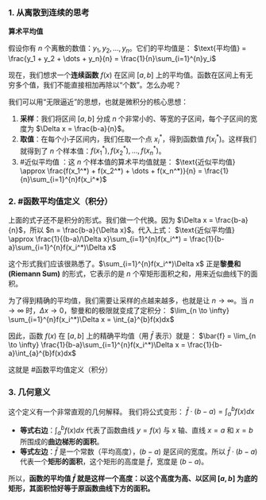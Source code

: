 ### 1. 从离散到连续的思考

**算术平均值**

假设你有 $n$ 个离散的数值：$y_1, y_2, \dots, y_n$。它们的平均值是：
$\text{平均值} = \frac{y_1 + y_2 + \dots + y_n}{n} = \frac{1}{n}\sum_{i=1}^{n}y_i$

现在，我们想求一个**连续函数** $f(x)$ 在区间 $[a, b]$ 上的平均值。函数在区间上有无穷多个值，我们不能直接相加再除以“个数”。怎么办呢？

我们可以用“无限逼近”的思想，也就是微积分的核心思想：

1.  **采样**：我们将区间 $[a, b]$ 分成 $n$ 个非常小的、等宽的子区间，每个子区间的宽度为 $\Delta x = \frac{b-a}{n}$。
2.  **取值**：在每个小子区间内，我们任取一个点 $x_i^*$，得到函数值 $f(x_i^*)$。这样我们就得到了 $n$ 个样本值：$f(x_1^*), f(x_2^*), \dots, f(x_n^*)$。
3.  #近似平均值 ：这 $n$ 个样本值的算术平均值就是：
    $\text{近似平均值} \approx \frac{f(x_1^*) + f(x_2^*) + \dots + f(x_n^*)}{n} = \frac{1}{n}\sum_{i=1}^{n}f(x_i^*)$

### 2.    #函数平均值定义（积分）

上面的式子还不是积分的形式。我们做一个代换。因为 $\Delta x = \frac{b-a}{n}$，所以 $n = \frac{b-a}{\Delta x}$。代入上式：
$\text{近似平均值} \approx \frac{1}{(b-a)/\Delta x}\sum_{i=1}^{n}f(x_i^*) = \frac{1}{b-a}\sum_{i=1}^{n}f(x_i^*)\Delta x$

这个形式我们应该很熟悉了。$\sum_{i=1}^{n}f(x_i^*)\Delta x$ 正是**黎曼和 (Riemann Sum)** 的形式，它表示的是 $n$ 个窄矩形面积之和，用来近似曲线下的面积。

为了得到精确的平均值，我们需要让采样的点越来越多，也就是让 $n \to \infty$。当 $n \to \infty$ 时，$\Delta x \to 0$，黎曼和的极限就变成了定积分：
$\lim_{n \to \infty} \sum_{i=1}^{n}f(x_i^*)\Delta x = \int_{a}^{b}f(x)dx$

因此，函数 $f(x)$ 在 $[a, b]$ 上的精确平均值（用 $\bar{f}$ 表示）就是：
$\bar{f} = \lim_{n \to \infty} \frac{1}{b-a}\sum_{i=1}^{n}f(x_i^*)\Delta x = \frac{1}{b-a}\int_{a}^{b}f(x)dx$

这就是 #函数平均值定义（积分） 

### 3. 几何意义

这个定义有一个非常直观的几何解释。
我们将公式变形：
$\bar{f} \cdot (b-a) = \int_{a}^{b}f(x)dx$

*   **等式右边**：$\int_{a}^{b}f(x)dx$ 代表了函数曲线 $y=f(x)$ 与 x 轴、直线 $x=a$ 和 $x=b$ 所围成的**曲边梯形的面积**。
*   **等式左边**：$\bar{f}$ 是一个常数（平均高度），$(b-a)$ 是区间的宽度。所以 $\bar{f} \cdot (b-a)$ 代表一个**矩形的面积**，这个矩形的高度是 $\bar{f}$，宽度是 $(b-a)$。

所以，**函数的平均值 $\bar{f}$ 就是这样一个高度：以这个高度为高、以区间 $[a, b]$ 为底的矩形，其面积恰好等于原函数曲线下方的面积。**



